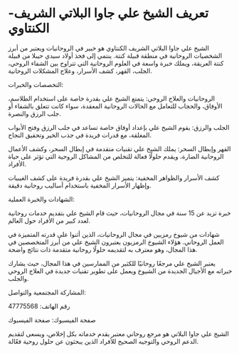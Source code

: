 # -تعريف الشيخ علي جاوا البلاتي الشريف الكنتاوي

الشيخ علي جاوا البلاتي الشريف الكنتاوي هو خبير في الروحانيات ويعتبر من أبرز الشخصيات الروحانية في منطقة قبيلة كنتة. ينتمي إلى فخذ أولاد سيدي حيبلا من قبيلة كنتة العريقة، ويملك خبرة واسعة في العلوم الروحانية التي تتراوح بين الشفاء الروحي، الجلب، القهر، كشف الأسرار، وعلاج المشكلات الروحانية.

التخصصات والخبرات:

الروحانيات والعلاج الروحي: يتمتع الشيخ علي بقدرة خاصة على استخدام الطلاسم، الأوفاق، والحجاب للتعامل مع الحالات الروحانية المعقدة، سواء كانت تتعلق بالشفاء أو جلب الرزق والنصرة.

الجلب والرزق: يقوم الشيخ علي بإعداد أوفاق خاصة تساعد في جلب الرزق وفتح الأبواب المغلقة، مع قدرات فريدة في جذب الخير وتحقيق النجاح.

القهر وإبطال السحر: يملك الشيخ علي تقنيات متقدمة في إبطال السحر، وكشف الأعمال الروحانية الضارة، ويقدم حلولًا فعالة للتخلص من المشاكل الروحية التي تؤثر على حياة الأفراد.

كشف الأسرار والظواهر المخفية: يتميز الشيخ علي بقدرة فريدة على كشف الغيبيات وإظهار الأسرار المخفية باستخدام أساليب روحانية دقيقة.


الشهادات والخبرة العملية:

خبرة تزيد عن 15 سنة في مجال الروحانيات، حيث قام الشيخ علي بتقديم خدمات روحانية لعدد كبير من الأفراد حول العالم.

شهادات من شيوخ رمزيين في مجال الروحانيات، الذين أثنوا على قدرته المتميزة في العمل الروحاني. هؤلاء الشيوخ الرمزيون يعتبرون الشيخ علي من أبرز المتخصصين في هذا المجال، وهو معترف به لتقديمه حلولًا روحانية متقدمة ذات نتائج واضحة.

يعتبر الشيخ علي مرجعًا روحانيًا للكثير من الممارسين في هذا المجال، حيث يشارك خبراته مع الأجيال الجديدة من الشيوخ ويعمل على تطوير تقنيات جديدة في العلاج الروحي والجلب.


المشاركة المجتمعية والتواصل:

رقم الهاتف: 47775568

صفحة الفيسبوك: صفحة الفيسبوك


الشيخ علي جاوا البلاتي هو مرجع روحاني معتبر يقدم خدماته بكل إخلاص، ويسعى لتقديم الدعم الروحي والتوجيه الصحيح للأفراد الذين يبحثون عن حلول روحية فعّالة.

